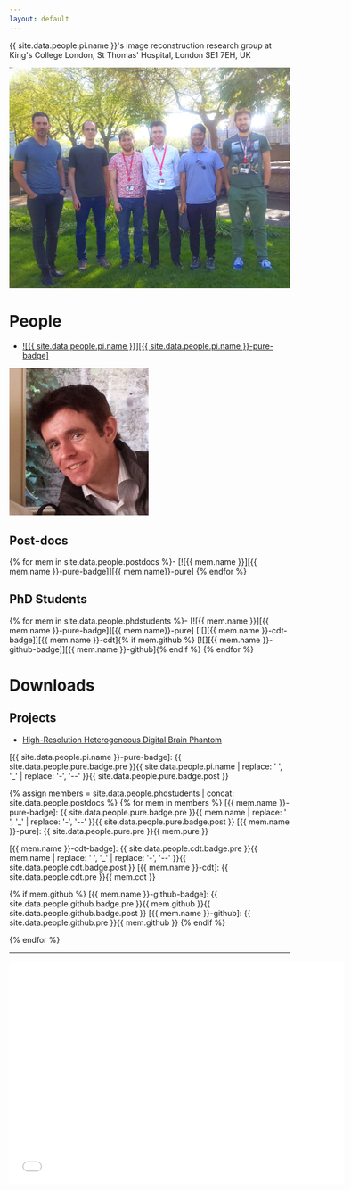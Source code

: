 ```yaml
---
layout: default
---
```


{{ site.data.people.pi.name }}'s image reconstruction research group at <br/>
King's College London, St Thomas' Hospital, London SE1&nbsp;7EH, UK

![](images/group.jpg)

# People

- [![{{ site.data.people.pi.name }}][{{ site.data.people.pi.name }}-pure-badge]](#pure-ajr14)

[![](images/andrew.jpg)](#pure-ajr14)

## Post-docs

{% for mem in site.data.people.postdocs %}- [![{{ mem.name }}][{{ mem.name }}-pure-badge]][{{ mem.name}}-pure]
{% endfor %}

## PhD Students

{% for mem in site.data.people.phdstudents %}- [![{{ mem.name }}][{{ mem.name }}-pure-badge]][{{ mem.name}}-pure]
  [![][{{ mem.name }}-cdt-badge]][{{ mem.name }}-cdt]{% if mem.github %}
  [![][{{ mem.name }}-github-badge]][{{ mem.name }}-github]{% endif %}
{% endfor %}

# Downloads

## Projects

- [High-Resolution Heterogeneous Digital Brain Phantom][brain_phantom]

[brain_phantom]: ./brain_phantom/ "downloadable digital brain phantom"

[{{ site.data.people.pi.name }}-pure-badge]: {{ site.data.people.pure.badge.pre }}{{ site.data.people.pi.name | replace: ' ', '_' | replace: '-', '--' }}{{ site.data.people.pure.badge.post }}

{% assign members = site.data.people.phdstudents | concat: site.data.people.postdocs %}
{% for mem in members %}
[{{ mem.name }}-pure-badge]: {{ site.data.people.pure.badge.pre }}{{ mem.name | replace: ' ', '_' | replace: '-', '--' }}{{ site.data.people.pure.badge.post }}
[{{ mem.name }}-pure]: {{ site.data.people.pure.pre }}{{ mem.pure }}

[{{ mem.name }}-cdt-badge]:  {{ site.data.people.cdt.badge.pre }}{{ mem.name | replace: ' ', '_' | replace: '-', '--' }}{{ site.data.people.cdt.badge.post }}
[{{ mem.name }}-cdt]: {{ site.data.people.cdt.pre }}{{ mem.cdt }}

{% if mem.github %}
[{{ mem.name }}-github-badge]: {{ site.data.people.github.badge.pre }}{{ mem.github }}{{ site.data.people.github.badge.post }}
[{{ mem.name }}-github]: {{ site.data.people.github.pre }}{{ mem.github }}
{% endif %}

{% endfor %}

----

<!--https://codegena.com/generator/iframe-code-generator-->
<div id="pure-ajr14" class="codegena_iframe"><iframe
 src="{{ site.data.people.pure.pre }}{{ site.data.people.pi.pure }}"
 style="background:url('//codegena.com/wp-content/uploads/2015/09/loading.gif') white center center no-repeat;border:0px;"
 height="400" width="600" sandbox=""></iframe></div>
